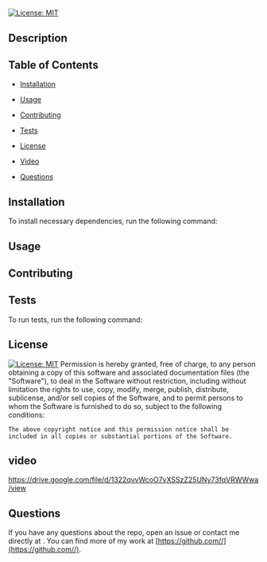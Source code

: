 # 

  [![License: MIT](https://img.shields.io/badge/License-MIT-yellow.svg)](https://opensource.org/licenses/MIT)

  ## Description

  

  ## Table of Contents

  * [Installation](#-installation)

  * [Usage](#-usage)

  * [Contributing](#-contributing)

  * [Tests](#-tests)

  * [License](#-license)

  * [Video](#-video)

  * [Questions](#-questions)

  ## Installation

  To install necessary dependencies, run the following command:

  

  ## Usage

  

  ## Contributing 

  

  ## Tests

  To run tests, run the following command:

  

  ## License 

  [![License: MIT](https://img.shields.io/badge/License-MIT-yellow.svg)](https://opensource.org/licenses/MIT)
  Permission is hereby granted, free of charge, to any person obtaining a copy of this software and associated documentation files (the "Software"), to deal in the Software without restriction, including without limitation the rights to use, copy, modify, merge, publish, distribute, sublicense, and/or sell copies of the Software, and to permit persons to whom the Software is furnished to do so, subject to the following conditions:

    The above copyright notice and this permission notice shall be included in all copies or substantial portions of the Software.

  ## video

  https://drive.google.com/file/d/1322qvvWcoO7vXSSzZ25UNy73fqVRWWwa/view

  ## Questions 

  If you have any questions about the repo, open an issue or contact me directly at . You can find more of my work at [https://github.com//](https://github.com//).
  

